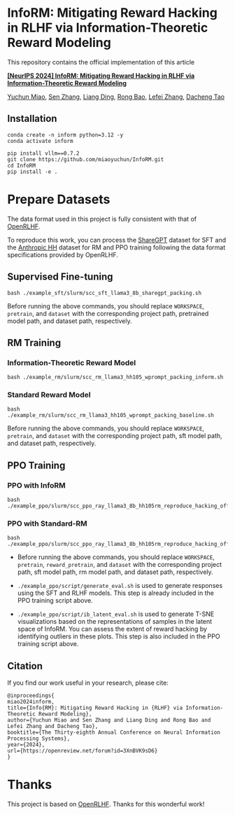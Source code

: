 # InfoRM: Mitigating Reward Hacking in RLHF via Information-Theoretic Reward Modeling
This repository contains the official implementation of this article

**[[NeurIPS 2024] InfoRM: Mitigating Reward Hacking in RLHF via Information-Theoretic Reward Modeling][1]**

[Yuchun Miao][myc], [Sen Zhang][zs], [Liang Ding][dl], [Rong Bao][br], [Lefei Zhang][zlf], [Dacheng Tao][tdc]


## Installation
```
conda create -n inform python=3.12 -y
conda activate inform

pip install vllm==0.7.2
git clone https://github.com/miaoyuchun/InfoRM.git
cd InfoRM
pip install -e .
```

# Prepare Datasets
The data format used in this project is fully consistent with that of [OpenRLHF](https://github.com/OpenRLHF/OpenRLHF).

 To reproduce this work, you can process the [ShareGPT](https://huggingface.co/datasets/anon8231489123/ShareGPT_Vicuna_unfiltered) dataset for SFT and the [Anthropic HH](https://arxiv.org/pdf/2204.05862.) dataset for RM and PPO training following the data format specifications provided by OpenRLHF.

## Supervised Fine-tuning

```
bash ./example_sft/slurm/scc_sft_llama3_8b_sharegpt_packing.sh
```
Before running the above commands, you should replace `WORKSPACE`, `pretrain`, and `dataset` with the corresponding project path, pretrained model path, and dataset path, respectively.

## RM Training

### Information-Theoretic Reward Model
```
bash ./example_rm/slurm/scc_rm_llama3_hh105_wprompt_packing_inform.sh
```

### Standard Reward Model
```
bash ./example_rm/slurm/scc_rm_llama3_hh105_wprompt_packing_baseline.sh
```

Before running the above commands, you should replace `WORKSPACE`, `pretrain`, and `dataset` with the corresponding project path, sft model path, and dataset path, respectively.

## PPO Training

### PPO with InfoRM
```
bash ./example_ppo/slurm/scc_ppo_ray_llama3_8b_hh105rm_reproduce_hacking_offload_inform.sh
```

### PPO with Standard-RM
```
bash ./example_ppo/slurm/scc_ppo_ray_llama3_8b_hh105rm_reproduce_hacking_offload_baseline.sh
```
* Before running the above commands, you should replace `WORKSPACE`, `pretrain`, `reward_pretrain`, and `dataset` with the corresponding project path, sft model path, rm model path, and dataset path, respectively.

* `./example_ppo/script/generate_eval.sh` is used to generate responses using the SFT and RLHF models.  This step is already included in the PPO training script above.

* `./example_ppo/script/ib_latent_eval.sh` is used to generate T-SNE visualizations based on the representations of samples in the latent space of InfoRM. You can assess the extent of reward hacking by identifying outliers in these plots. This step is also included in the PPO training script above.

## Citation
If you find our work useful in your research, please cite:

```
@inproceedings{
miao2024inform,
title={Info{RM}: Mitigating Reward Hacking in {RLHF} via Information-Theoretic Reward Modeling},
author={Yuchun Miao and Sen Zhang and Liang Ding and Rong Bao and Lefei Zhang and Dacheng Tao},
booktitle={The Thirty-eighth Annual Conference on Neural Information Processing Systems},
year={2024},
url={https://openreview.net/forum?id=3XnBVK9sD6}
}
```


[1]: https://arxiv.org/abs/2402.09345
[myc]: https://scholar.google.com/citations?user=-ec3mwUAAAAJ&hl=en
[zs]: https://scholar.google.com/citations?user=-bJJNV0AAAAJ&hl=en
[dl]: https://scholar.google.com/citations?user=lFCLvOAAAAAJ&hl=en
[br]: https://scholar.google.com/citations?user=teGqP3kAAAAJ
[zlf]: https://scholar.google.com/citations?user=BLKHwNwAAAAJ&hl=en
[tdc]: https://scholar.google.com/citations?user=RwlJNLcAAAAJ&hl=en


# Thanks
This project is based on [OpenRLHF](https://github.com/OpenRLHF/OpenRLHF). Thanks for this wonderful work!<br>
